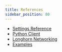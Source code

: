 ```yaml
---
title: References
sidebar_position: 80
---
```


<head>
  <link rel="canonical" href="https://main--longhornio-docusaurus.netlify.app/references/index"/>
</head>

* [Settings Reference](./settings)
* [Python Client](./longhorn-client-python)
* [Longhorn Networking](./networking)
* [Examples](./examples)

